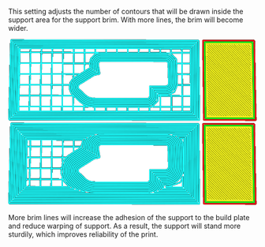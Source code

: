 This setting adjusts the number of contours that will be drawn inside the support area for the support brim. With more lines, the brim will become wider.

![5 brim lines](../images/support_brim_2mm.png)
![10 brim lines](../images/support_brim_4mm.png)

More brim lines will increase the adhesion of the support to the build plate and reduce warping of support. As a result, the support will stand more sturdily, which improves reliability of the print.